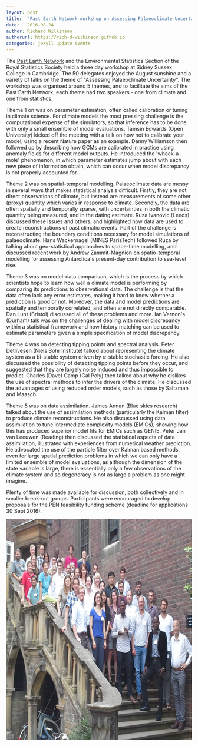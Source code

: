 ```yaml
---
layout: post
title:  "Past Earth Network workshop on Assessing Palaeoclimate Uncertainty"
date:   2016-08-24
author: Richard Wilkinson
authorurl: https://rich-d-wilkinson.github.io
categories: jekyll update events
---
```



The [Past Earth Network](www.pastearth.net) and the Environmental Statistics Section of the Royal Statistics Society held a three day workshop at Sidney Sussex College in Cambridge. The 50 delegates enjoyed the August sunshine and a variety of talks on the theme of "Assessing Palaeoclimate Uncertainty". The workshop was organised around 5 themes, and to facilitate the aims of the Past Earth Network, each theme had two speakers - one from climate and one from statistics.

Theme 1 on was on parameter estimation, often called calibration or tuning in climate science. For climate models the most pressing challenge is the computational expense of the simulators, so that inference has to be done with only a small ensemble of model evaluations. Tamsin Edwards (Open University) kicked off the meeting with a talk on how not to calibrate your model, using a recent Nature paper as an example. Danny Williamson then followed up by describing how GCMs are calibrated in practice using anomaly fields for different model outputs. He introduced the 'whack-a-mole' phenomenon, in which parameter estimates jump about with each new piece of information obtain, which can occur when model discrepancy is not properly accounted for.

Theme 2 was on spatial-temporal modelling. Palaeoclimate data are messy in several ways that makes statistical analysis difficult. Firstly, they are not direct observations of climate, but instead are measurements of some other (proxy) quantity which varies in response to climate. Secondly, the data are often spatially and temporally sparse, with uncertainties in both the climatic quantity being measured, and in the dating estimate. Ruza Ivanovic (Leeds) discussed these issues and others, and highlighted how data are used to create reconstructions of past climatic events. Part of the challenge is reconstructing the boundary conditions necessary for model simulations of palaeoclimate. Hans Wackernagel (MINES ParisTech) followed Ruza by talking about geo-statistical approaches to space-time modelling, and discussed recent work by Andrew Zammit-Magnion on spatio-temporal modelling for assessing Antarctica's present-day contribution to sea-level rise.

Theme 3 was on model-data comparison, which is the process by which scientists hope to learn how well a climate model is performing by comparing its predictions to observational data. The challenge is that the data often lack any error estimates, making it hard to know whether a prediction is good or not. Moreover, the data and model predictions are spatially and temporally correlated, and often are not directly comparable. Dan Lunt (Bristol) discussed all of these problems and more. Ian Vernon's (Durham) talk was on the challenges of dealing with model discrepancy within a statistical framework and how history matching can be used to estimate parameters given a simple specification of model discrepancy.

Theme 4 was on detecting tipping points and spectral analysis. Peter Detlivesen (Niels Bohr Institute) talked about representing the climate system as a bi-stable system driven by $\alpha$-stable stochastic forcing. He also discussed the possibility of detecting tipping points before they occur, and suggested that they are largely noise induced and thus impossible to predict.  Charles (Dave) Camp (Cal Poly) then talked about why he dislikes the use of spectral methods to infer the drivers of the climate. He discussed the advantages of using reduced order models, such as those by Saltzman and Maasch.

Theme 5 was on data assimilation. James Annan (Blue skies research) talked about the use of assimilation methods (particularly the Kalman filter) to produce climate reconstructions. He also discussed using data assimilation to tune intermediate complexity models (EMICs), showing how this has produced superior model fits for EMICs such as GENIE. Peter Jan van Leeuwen (Reading) then discussed the statistical aspects of data assimilation, illustrated with experiences from numerical weather prediction. He advocated the use of the particle filter over Kalman based methods, even for large spatial prediction problems in which we can only have a limited ensemble of model evaluations, as although the dimension of the state variable is large, there is essentially only a few observations of the climate system and so degeneracy is not as large a problem as one might imagine.

Plenty of time was made available for discussion, both collectively and in smaller break-out groups. Participants were encouraged to develop proposals for the PEN feasibility funding scheme (deadline for applications 30 Sept 2016).

 <img src="/images/PEN.jpg" alt="Group picture" width="800" height="600">
